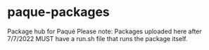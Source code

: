 # paque-packages
Package hub for Paqué
Please note: Packages uploaded here after 7/7/2022 MUST have a run.sh file that runs the package itself.
